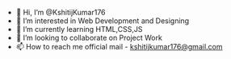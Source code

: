- 👋 Hi, I’m @KshitijKumar176
- 👀 I’m interested in Web Development and Designing
- 🌱 I’m currently learning HTML,CSS,JS
- 💞️ I’m looking to collaborate on Project Work
- 📫 How to reach me official mail - kshitijkumar176@gmail.com

<!---
KshitijKumar176/KshitijKumar176 is a ✨ special ✨ repository because its `README.md` (this file) appears on your GitHub profile.
You can click the Preview link to take a look at your changes.
--->
